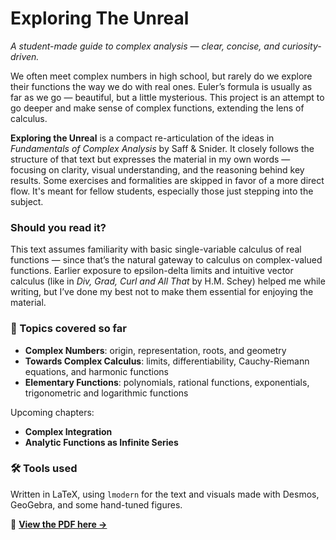 # Exploring The Unreal

*A student-made guide to complex analysis — clear, concise, and curiosity-driven.*

We often meet complex numbers in high school, but rarely do we explore their functions the way we do with real ones. Euler’s formula is usually as far as we go — beautiful, but a little mysterious. This project is an attempt to go deeper and make sense of complex functions, extending the lens of calculus.

**Exploring the Unreal** is a compact re-articulation of the ideas in *Fundamentals of Complex Analysis* by Saff & Snider. It closely follows the structure of that text but expresses the material in my own words — focusing on clarity, visual understanding, and the reasoning behind key results. Some exercises and formalities are skipped in favor of a more direct flow. It's meant for fellow students, especially those just stepping into the subject.

### Should you read it?
This text assumes familiarity with basic single-variable calculus of real functions — since that’s the natural gateway to calculus on complex-valued functions. Earlier exposure to epsilon-delta limits and intuitive vector calculus (like in *Div, Grad, Curl and All That* by H.M. Schey) helped me while writing, but I’ve done my best not to make them essential for enjoying the material.

### 📘 Topics covered so far
- **Complex Numbers**: origin, representation, roots, and geometry
- **Towards Complex Calculus**: limits, differentiability, Cauchy-Riemann equations, and harmonic functions
- **Elementary Functions**: polynomials, rational functions, exponentials, trigonometric and logarithmic functions

Upcoming chapters:
- **Complex Integration**
- **Analytic Functions as Infinite Series**

### 🛠 Tools used
Written in LaTeX, using `lmodern` for the text and visuals made with Desmos, GeoGebra, and some hand-tuned figures.

📄 **[View the PDF here →](https://github.com/4M0D/Exploring-The-Unreal/blob/0c6e2e9e73c4791fe6c508adfb774c6c0603dfad/exploringtheunreal.pdf)**

